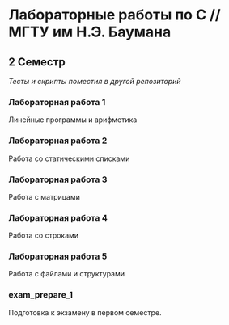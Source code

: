 # Лабораторные работы по C // МГТУ им Н.Э. Баумана

## 2 Семестр
_Тесты и скрипты поместил в другой репозиторий_  
### Лабораторная работа 1
Линейные программы и арифметика  

### Лабораторная работа 2
Работа со статическими списками  

### Лабораторная работа 3
Работа с матрицами

### Лабораторная работа 4
Работа со строками  

### Лабораторная работа 5
Работа с файлами и структурами

### exam_prepare_1
Подготовка к экзамену в первом семестре.
